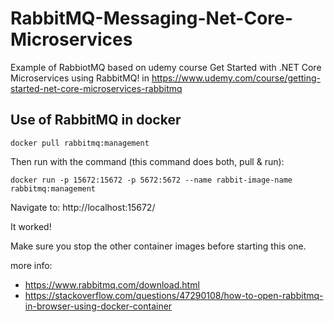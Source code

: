 # RabbitMQ-Messaging-Net-Core-Microservices

Example of RabbiotMQ based on udemy course Get Started with .NET Core Microservices using RabbitMQ! in https://www.udemy.com/course/getting-started-net-core-microservices-rabbitmq 


## Use of RabbitMQ in docker

       
```
docker pull rabbitmq:management
```

Then run with the command (this command does both, pull & run):

```
docker run -p 15672:15672 -p 5672:5672 --name rabbit-image-name rabbitmq:management
```

Navigate to: http://localhost:15672/

It worked!

Make sure you stop the other container images before starting this one.

more info: 
+ https://www.rabbitmq.com/download.html
+ https://stackoverflow.com/questions/47290108/how-to-open-rabbitmq-in-browser-using-docker-container
